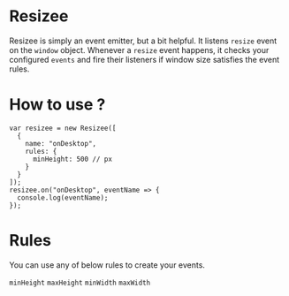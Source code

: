 # Resizee

Resizee is simply an event emitter, but a bit helpful.
It listens `resize` event on the `window` object. Whenever a `resize` event happens, it checks your configured `events`
and fire their listeners if window size satisfies the event rules.

# How to use ?

```
var resizee = new Resizee([
  {
    name: "onDesktop",
    rules: {
      minHeight: 500 // px
    }
  }
]);
resizee.on("onDesktop", eventName => {
  console.log(eventName);
});
```

# Rules

You can use any of below rules to create your events.

`minHeight`
`maxHeight`
`minWidth`
`maxWidth`
